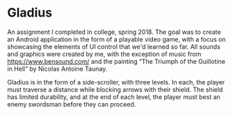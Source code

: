 # Gladius
An assignment I completed in college, spring 2018. The goal was to create an Android application in the form of a playable video game, with a focus on showcasing the elements of UI control that we'd learned so far. All sounds and graphics were created by me, with the exception of music from https://www.bensound.com/ and the painting “The Triumph of the Guillotine in Hell” by Nicolas Antoine Taunay.

Gladius is in the form of a side-scroller, with three levels. In each, the player must traverse a distance while blocking arrows with their shield. The shield has limited durability, and at the end of each level, the player must best an enemy swordsman before they can proceed.
